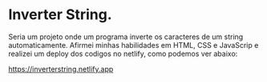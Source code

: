 # Inverter String.

 Seria um projeto onde um programa inverte os caracteres de um string automaticamente. Afirmei minhas habilidades em HTML, CSS e JavaScrip e realizei um deploy dos codigos no netlify, como podemos ver abaixo:

https://inverterstring.netlify.app
